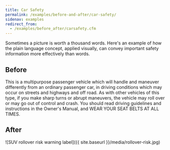 ```yaml
---
title: Car Safety
permalink: /examples/before-and-after/car-safety/
sidenav: examples
redirect_from:
  - /examples/before_after/carsafety.cfm
---
```


Sometimes a picture is worth a thousand words. Here's an example of how the plain language concept, applied visually, can convey important safety information more effectively than words.

## Before

<div class="example-container">

This is a multipurpose passenger vehicle which will handle and maneuver differently from an ordinary passenger car, in driving conditions which may occur on streets and highways and off road. As with other vehicles of this type, if you make sharp turns or abrupt maneuvers, the vehicle may roll over or may go out of control and crash. You should read driving guidelines and instructions in the Owner's Manual, and WEAR YOUR SEAT BELTS AT ALL TIMES.

</div>

## After

<div class="example-container center">

![SUV rollover risk warning label]({{ site.baseurl }}/media/rollover-risk.jpg)

</div>
